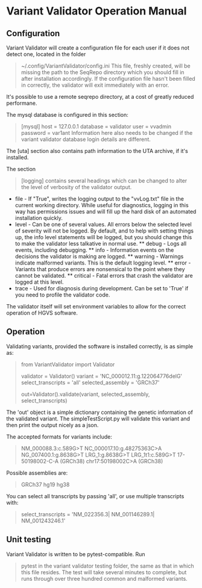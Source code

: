 # Variant Validator Operation Manual

## Configuration
Variant Validator will create a configuration file for each user if it does not detect one, located in the folder
 > ~/.config/VariantValidator/config.ini
This file, freshly created, will be missing the path to the SeqRepo directory which you should fill in after installation accordingly. If the configuration file hasn't been filled in correctly, the validator will exit immediately with an error.

It's possible to use a remote seqrepo directory, at a cost of greatly reduced performane.

The mysql database is configured in this section:
 > [mysql]
 > host = 127.0.0.1
 > database = validator
 > user = vvadmin  
 > password = var1ant
Information here also needs to be changed if the variant validator database login details are different.

The [uta] section also contains path information to the UTA archive, if it's installed.

The section
 > [logging]
contains several headings which can be changed to alter the level of verbosity of the validator output.

* file - If "True", writes the logging output to the "vvLog.txt" file in the current working directory. While useful for diagnostics, logging in this way has permissions issues and will fill up the hard disk of an automated installation quickly.
* level - Can be one of several values. All errors below the selected level of severity will not be logged. By default, and to help with setting things up, the info level statements will be logged, but you should change this to make the validator less talkative in normal use.
** debug - Logs all events, including debugging.
** info - Information events on the decisions the validator is making are logged.
** warning - Warnings indicate malformed variants. This is the default logging level.
** error - Variants that produce errors are nonsensical to the point where they cannot be validated.
** critical - Fatal errors that crash the validator are logged at this level.
* trace - Used for diagnosis during development. Can be set to 'True' if you need to profile the validator code.

The validator itself will set environment variables to allow for the correct operation of HGVS software.

## Operation

Validating variants, provided the software is installed correctly, is as simple as:

> from VariantValidator import Validator
> 
> validator = Validator()
> variant = 'NC_000012.11:g.122064776delG'
> select_transcripts = 'all'
> selected_assembly = 'GRCh37'
> 
> out=Validator().validate(variant, selected_assembly, select_transcripts)

The 'out' object is a simple dictionary containing the genetic information of the validated variant. The simpleTestScript.py will validate this variant and then print the output nicely as a json.

The accepted formats for variants include:
> NM_000088.3:c.589G>T
> NC_000017.10:g.48275363C>A
> NG_007400.1:g.8638G>T
> LRG_1:g.8638G>T
> LRG_1t1:c.589G>T
> 17-50198002-C-A (GRCh38)
> chr17:50198002C>A (GRCh38)

Possible assemblies are:
> GRCh37
> hg19
> hg38

You can select all transcripts by passing 'all', or use multiple transcripts with:
> select_transcripts = 'NM_022356.3| NM_001146289.1| NM_001243246.1' 

## Unit testing

Variant Validator is written to be pytest-compatible. Run
> pytest
in the variant validator testing folder, the same as that in which this file resides. The test will take several minutes to complete, but runs through over three hundred common and malformed variants.

 	
